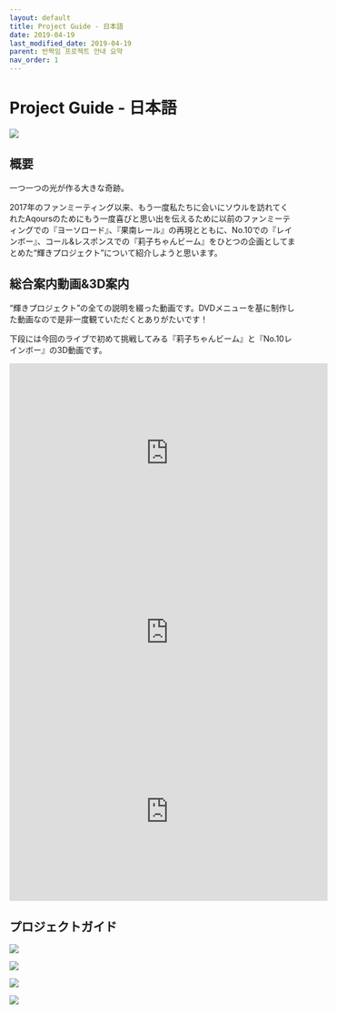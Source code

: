 ```yaml
---
layout: default
title: Project Guide - 日本語
date: 2019-04-19
last_modified_date: 2019-04-19
parent: 반짝임 프로젝트 안내 요약
nav_order: 1
---
```


# Project Guide - 日本語

![](/assets/images/ja.png)

## 概要

一つ一つの光が作る大きな奇跡。

2017年のファンミーティング以来、もう一度私たちに会いにソウルを訪れてくれたAqoursのためにもう一度喜びと思い出を伝えるために以前のファンミーティングでの『ヨーソロード』、『果南レール』の再現とともに、No.10での『レインボー』、コール&レスポンスでの『莉子ちゃんビーム』をひとつの企画としてまとめた“輝きプロジェクト”について紹介しようと思います。

## 総合案内動画&3D案内

“輝きプロジェクト”の全ての説明を綴った動画です。DVDメニューを基に制作した動画なので是非一度観ていただくとありがたいです！

下段には今回のライブで初めて挑戦してみる『莉子ちゃんビーム』と『No.10レインボー』の3D動画です。

<iframe width="560" height="315" src="https://www.youtube.com/embed/T-6ehgkJqjs?si=uyLSFozkc928kWES" title="YouTube video player" frameborder="0" allow="accelerometer; autoplay; clipboard-write; encrypted-media; gyroscope; picture-in-picture; web-share" referrerpolicy="strict-origin-when-cross-origin" allowfullscreen></iframe>

<iframe width="560" height="315" src="https://www.youtube.com/embed/vdVBXba7eQw?si=ZkoR-Uwc5Yu60Gwg" title="YouTube video player" frameborder="0" allow="accelerometer; autoplay; clipboard-write; encrypted-media; gyroscope; picture-in-picture; web-share" referrerpolicy="strict-origin-when-cross-origin" allowfullscreen></iframe>

<iframe width="560" height="315" src="https://www.youtube.com/embed/NhW08gGE64g?si=DRgosqLM9tl36zSm" title="YouTube video player" frameborder="0" allow="accelerometer; autoplay; clipboard-write; encrypted-media; gyroscope; picture-in-picture; web-share" referrerpolicy="strict-origin-when-cross-origin" allowfullscreen></iframe>

## プロジェクトガイド

![](/assets/images/rainbow_ja.png)

![](/assets/images/rikobeam_ja.png)

![](/assets/images/yousoroad_ja.png)

![](/assets/images/kananrail_ja.png)